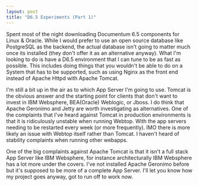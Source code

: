 ```yaml
---
layout: post
title: "D6.5 Experiments (Part 1)"
---
```


Spent most of the night downloading Documentum 6.5 components for Linux &amp; Oracle. While I would prefer to use an open source database like PostgreSQL as the backend, the actual database isn't going to matter much once its installed (they don't offer it as an alternative anyway). What I'm looking to do is have a D6.5 environment that I can tune to be as fast as possible. This includes doing things that you wouldn't be able to do on a System that has to be supported, such as using Nginx as the front end instead of Apache Httpd  with Apache Tomcat.
<!--more-->

I'm still a bit up in the air as to which App Server I'm going to use. Tomcat is the obvious answer and the starting point for clients that don't want to invest in IBM Websphere,  BEA(Oracle) Weblogic, or Jboss. I do think that Apache Geronimo and Jetty are worth investigating as alternatives. One of the complaints that I've heard against Tomcat in production environments is that it is ridiculously unstable when running Webtop. With the app servers needing to be restarted every week (or more frequently). IMO there is more likely an issue with Webtop itself rather than Tomcat. I haven't heard of stability complaints when running other webapps.

One of the big complaints against Apache Tomcat is that it isn't a full stack App Server like IBM Websphere, for instance architecturally IBM Websphere has a lot more under the covers. I've not installed Apache Geronimo before but it's supposed to be more of a complete App Server. I'll let you know how my project goes anyway,  got to run off to work now.
